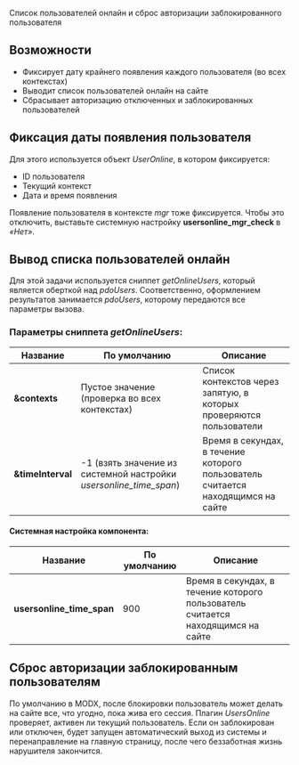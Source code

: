 Список пользователей онлайн и сброс авторизации заблокированного пользователя

## Возможности
* Фиксирует дату крайнего появления каждого пользователя (во всех контекстах)
* Выводит список пользователей онлайн на сайте
* Сбрасывает авторизацию отключенных и заблокированных пользователей


## Фиксация даты появления пользователя

Для этого используется объект *UserOnline*, в котором фиксируется: 
* ID пользователя
* Текущий контекст
* Дата и время появления

Появление пользователя в контексте *mgr* тоже фиксируется. Чтобы это отключить, выставьте системную настройку **usersonline_mgr_check** в *«Нет»*.

## Вывод списка пользователей онлайн

Для этой задачи используется сниппет *getOnlineUsers*, который является оберткой над *pdoUsers*. Соответственно, оформлением результатов занимается *pdoUsers*, которому передаются все параметры вызова.  

### Параметры сниппета *getOnlineUsers*: 

| Название              | По умолчанию                                      | Описание                                                                  |
| --------------------- | ------------------------------------------------- | ------------------------------------------------------------------------- |
| **&contexts**         | Пустое значение (проверка во всех контекстах)     | Список контекстов через запятую, в которых проверяются пользователи       |
| **&timeInterval**     | -1 (взять значение из системной настройки *usersonline_time_span*)    | Время в секундах, в течение которого пользователь считается находящимся на сайте       |  
  

#### Системная настройка компонента:

| Название                     | По умолчанию                        | Описание                                                                         |
| ---------------------------- | ----------------------------------- | -------------------------------------------------------------------------------- |
| **usersonline_time_span**    | 900                                 | Время в секундах, в течение которого пользователь считается находящимся на сайте |


## Сброс авторизации заблокированным пользователям

По умолчанию в MODX, после блокировки пользователь может делать на сайте все, что угодно, пока жива его сессия.
Плагин *UsersOnline* проверяет, активен ли текущий пользователь. Если он заблокирован или отключен, будет запущен автоматический выход из системы и перенаправление на главную страницу, после чего беззаботная жизнь нарушителя закончится.
